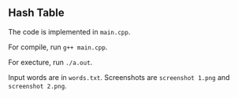 ## Hash Table

The code is implemented in `main.cpp`.

For compile, run `g++ main.cpp`.

For execture, run `./a.out`.

Input words are in `words.txt`. Screenshots are `screenshot 1.png` and `screenshot 2.png`.